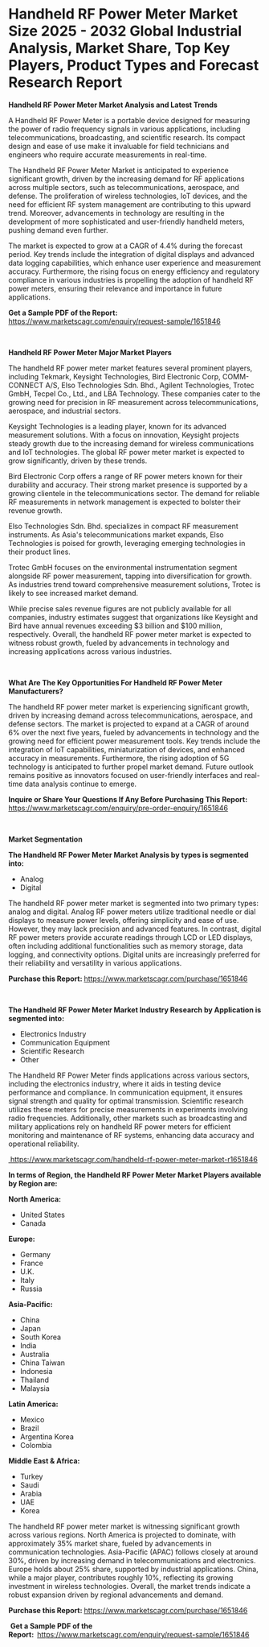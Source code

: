 <p><h1>Handheld RF Power Meter Market Size 2025 - 2032 Global Industrial Analysis, Market Share, Top Key Players, Product Types and Forecast Research Report</h1></p><p><strong>Handheld RF Power Meter Market Analysis and Latest Trends</strong></p>
<p><p>A Handheld RF Power Meter is a portable device designed for measuring the power of radio frequency signals in various applications, including telecommunications, broadcasting, and scientific research. Its compact design and ease of use make it invaluable for field technicians and engineers who require accurate measurements in real-time. </p><p>The Handheld RF Power Meter Market is anticipated to experience significant growth, driven by the increasing demand for RF applications across multiple sectors, such as telecommunications, aerospace, and defense. The proliferation of wireless technologies, IoT devices, and the need for efficient RF system management are contributing to this upward trend. Moreover, advancements in technology are resulting in the development of more sophisticated and user-friendly handheld meters, pushing demand even further.</p><p>The market is expected to grow at a CAGR of 4.4% during the forecast period. Key trends include the integration of digital displays and advanced data logging capabilities, which enhance user experience and measurement accuracy. Furthermore, the rising focus on energy efficiency and regulatory compliance in various industries is propelling the adoption of handheld RF power meters, ensuring their relevance and importance in future applications.</p></p>
<p><strong>Get a Sample PDF of the Report:&nbsp;</strong> <a href="https://www.marketscagr.com/enquiry/request-sample/1651846?utm_campaign=2114&utm_medium=2&utm_source=Github&utm_content=ia&utm_term=15042025&utm_id=handheld-rf-power-meter">https://www.marketscagr.com/enquiry/request-sample/1651846</a></p>
<p>&nbsp;</p>
<p><strong>Handheld RF Power Meter Major Market Players</strong></p>
<p><p>The handheld RF power meter market features several prominent players, including Tekmark, Keysight Technologies, Bird Electronic Corp, COMM-CONNECT A/S, Elso Technologies Sdn. Bhd., Agilent Technologies, Trotec GmbH, Tecpel Co., Ltd., and LBA Technology. These companies cater to the growing need for precision in RF measurement across telecommunications, aerospace, and industrial sectors.</p><p>Keysight Technologies is a leading player, known for its advanced measurement solutions. With a focus on innovation, Keysight projects steady growth due to the increasing demand for wireless communications and IoT technologies. The global RF power meter market is expected to grow significantly, driven by these trends.</p><p>Bird Electronic Corp offers a range of RF power meters known for their durability and accuracy. Their strong market presence is supported by a growing clientele in the telecommunications sector. The demand for reliable RF measurements in network management is expected to bolster their revenue growth.</p><p>Elso Technologies Sdn. Bhd. specializes in compact RF measurement instruments. As Asia's telecommunications market expands, Elso Technologies is poised for growth, leveraging emerging technologies in their product lines.</p><p>Trotec GmbH focuses on the environmental instrumentation segment alongside RF power measurement, tapping into diversification for growth. As industries trend toward comprehensive measurement solutions, Trotec is likely to see increased market demand.</p><p>While precise sales revenue figures are not publicly available for all companies, industry estimates suggest that organizations like Keysight and Bird have annual revenues exceeding $3 billion and $100 million, respectively. Overall, the handheld RF power meter market is expected to witness robust growth, fueled by advancements in technology and increasing applications across various industries.</p></p>
<p>&nbsp;</p>
<p><strong>What Are The Key Opportunities For Handheld RF Power Meter Manufacturers?</strong></p>
<p><p>The handheld RF power meter market is experiencing significant growth, driven by increasing demand across telecommunications, aerospace, and defense sectors. The market is projected to expand at a CAGR of around 6% over the next five years, fueled by advancements in technology and the growing need for efficient power measurement tools. Key trends include the integration of IoT capabilities, miniaturization of devices, and enhanced accuracy in measurements. Furthermore, the rising adoption of 5G technology is anticipated to further propel market demand. Future outlook remains positive as innovators focused on user-friendly interfaces and real-time data analysis continue to emerge.</p></p>
<p><strong>Inquire or Share Your Questions If Any Before Purchasing This Report:</strong> <a href="https://www.marketscagr.com/enquiry/pre-order-enquiry/1651846?utm_campaign=2114&utm_medium=2&utm_source=Github&utm_content=ia&utm_term=15042025&utm_id=handheld-rf-power-meter">https://www.marketscagr.com/enquiry/pre-order-enquiry/1651846</a></p>
<p>&nbsp;</p>
<p><strong>Market Segmentation</strong></p>
<p><strong>The Handheld RF Power Meter Market Analysis by types is segmented into:</strong></p>
<p><ul><li>Analog</li><li>Digital</li></ul></p>
<p><p>The handheld RF power meter market is segmented into two primary types: analog and digital. Analog RF power meters utilize traditional needle or dial displays to measure power levels, offering simplicity and ease of use. However, they may lack precision and advanced features. In contrast, digital RF power meters provide accurate readings through LCD or LED displays, often including additional functionalities such as memory storage, data logging, and connectivity options. Digital units are increasingly preferred for their reliability and versatility in various applications.</p></p>
<p><strong>Purchase this Report:&nbsp;</strong><a href="https://www.marketscagr.com/purchase/1651846?utm_campaign=2114&utm_medium=2&utm_source=Github&utm_content=ia&utm_term=15042025&utm_id=handheld-rf-power-meter">https://www.marketscagr.com/purchase/1651846</a></p>
<p>&nbsp;</p>
<p><strong>The Handheld RF Power Meter Market Industry Research by Application is segmented into:</strong></p>
<p><ul><li>Electronics Industry</li><li>Communication Equipment</li><li>Scientific Research</li><li>Other</li></ul></p>
<p><p>The Handheld RF Power Meter finds applications across various sectors, including the electronics industry, where it aids in testing device performance and compliance. In communication equipment, it ensures signal strength and quality for optimal transmission. Scientific research utilizes these meters for precise measurements in experiments involving radio frequencies. Additionally, other markets such as broadcasting and military applications rely on handheld RF power meters for efficient monitoring and maintenance of RF systems, enhancing data accuracy and operational reliability.</p></p>
<p><a href="https://www.marketscagr.com/handheld-rf-power-meter-market-r1651846?utm_campaign=2114&utm_medium=2&utm_source=Github&utm_content=ia&utm_term=15042025&utm_id=handheld-rf-power-meter">&nbsp;https://www.marketscagr.com/handheld-rf-power-meter-market-r1651846</a></p>
<p><strong>In terms of Region, the Handheld RF Power Meter Market Players available by Region are:</strong></p>
<p>
    <p> <strong> North America: </strong>
        <ul>
            <li>United States</li>
            <li>Canada</li>
        </ul>
        </p> 
    <p> <strong> Europe: </strong>
        <ul>
            <li>Germany</li>
            <li>France</li>
            <li>U.K.</li>
            <li>Italy</li>
            <li>Russia</li>
        </ul>
        </p> 
    <p> <strong> Asia-Pacific: </strong>
        <ul>
            <li>China</li>
            <li>Japan</li>
            <li>South Korea</li>
            <li>India</li>
            <li>Australia</li>
            <li>China Taiwan</li>
            <li>Indonesia</li>
            <li>Thailand</li>
            <li>Malaysia</li>
        </ul>
        </p> 
    <p> <strong> Latin America: </strong>
        <ul>
            <li>Mexico</li>
            <li>Brazil</li>
            <li>Argentina Korea</li>
            <li>Colombia</li>
        </ul>
        </p> 
    <p> <strong> Middle East & Africa: </strong>
        <ul>
            <li>Turkey</li>
            <li>Saudi</li>
            <li>Arabia</li>
            <li>UAE</li>
            <li>Korea</li>
        </ul>
    </p>
    </p>
<p><p>The handheld RF power meter market is witnessing significant growth across various regions. North America is projected to dominate, with approximately 35% market share, fueled by advancements in communication technologies. Asia-Pacific (APAC) follows closely at around 30%, driven by increasing demand in telecommunications and electronics. Europe holds about 25% share, supported by industrial applications. China, while a major player, contributes roughly 10%, reflecting its growing investment in wireless technologies. Overall, the market trends indicate a robust expansion driven by regional advancements and demand.</p></p>
<p><strong>Purchase this Report: </strong><a href="https://www.marketscagr.com/purchase/1651846?utm_campaign=2114&utm_medium=2&utm_source=Github&utm_content=ia&utm_term=15042025&utm_id=handheld-rf-power-meter">https://www.marketscagr.com/purchase/1651846</a></p>
<p>&nbsp;<strong>Get a Sample PDF of the Report:&nbsp;&nbsp;</strong><a href="https://www.marketscagr.com/enquiry/request-sample/1651846?utm_campaign=2114&utm_medium=2&utm_source=Github&utm_content=ia&utm_term=15042025&utm_id=handheld-rf-power-meter">https://www.marketscagr.com/enquiry/request-sample/1651846</a></p>
<p><strong></strong></p>
<p><p></p><p></p><p></p></p>